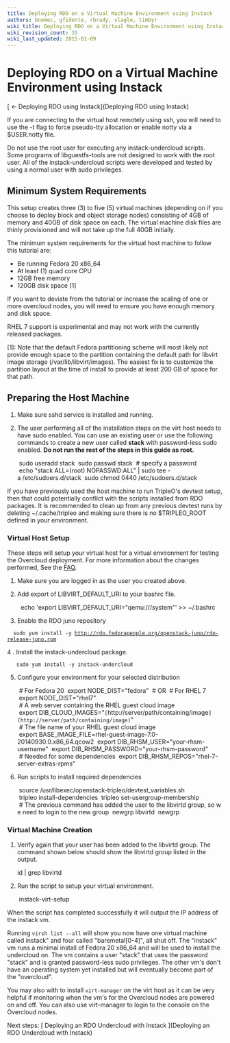 ```yaml
---
title: Deploying RDO on a Virtual Machine Environment using Instack
authors: bnemec, gfidente, rbrady, slagle, timbyr
wiki_title: Deploying RDO on a Virtual Machine Environment using Instack
wiki_revision_count: 33
wiki_last_updated: 2015-01-09
---
```


# Deploying RDO on a Virtual Machine Environment using Instack

[ ← Deploying RDO using Instack](Deploying RDO using Instack)

If you are connecting to the virtual host remotely using ssh, you will need to use the -t flag to force pseudo-tty allocation or enable notty via a $USER.notty file.

Do not use the root user for executing any instack-undercloud scripts. Some programs of libguestfs-tools are not designed to work with the root user. All of the instack-undercloud scripts were developed and tested by using a normal user with sudo privileges.

## Minimum System Requirements

This setup creates three (3) to five (5) virtual machines (depending on if you choose to deploy block and object storage nodes) consisting of 4GB of memory and 40GB of disk space on each. The virtual machine disk files are thinly provisioned and will not take up the full 40GB initially.

The minimum system requirements for the virtual host machine to follow this tutorial are:

*   Be running Fedora 20 x86_64
*   At least (1) quad core CPU
*   12GB free memory
*   120GB disk space [1]

If you want to deviate from the tutorial or increase the scaling of one or more overcloud nodes, you will need to ensure you have enough memory and disk space.

RHEL 7 support is experimental and may not work with the currently released packages.

[1]: Note that the default Fedora partitioning scheme will most likely not provide enough space to the partition containing the default path for libvirt image storage (/var/lib/libvirt/images). The easiest fix is to customize the partition layout at the time of install to provide at least 200 GB of space for that path.

## Preparing the Host Machine

1. Make sure sshd service is installed and running.

2. The user performing all of the installation steps on the virt host needs to have sudo enabled. You can use an existing user or use the following commands to create a new user called **stack** with password-less sudo enabled. **Do not run the rest of the steps in this guide as root.**

       sudo useradd stack
       sudo passwd stack  # specify a password
       echo "stack ALL=(root) NOPASSWD:ALL" | sudo tee -a /etc/sudoers.d/stack
       sudo chmod 0440 /etc/sudoers.d/stack

If you have previously used the host machine to run TripleO's devtest setup, then that could potentially conflict with the scripts installed from RDO packages. It is recommended to clean up from any previous devtest runs by deleting ~/.cache/tripleo and making sure there is no $TRIPLEO_ROOT defined in your environment.

### Virtual Host Setup

These steps will setup your virtual host for a virtual environment for testing the Overcloud deployment. For more information about the changes performed, See the [FAQ](https://openstack.redhat.com/Instack_FAQ#What_configuration_changes_does_instack-virt-setup_make_to_the_virt_host.3F).

1. Make sure you are logged in as the user you created above.

2. Add export of LIBVIRT_DEFAULT_URI to your bashrc file.

        echo 'export LIBVIRT_DEFAULT_URI="qemu:///system"' >> ~/.bashrc

3. Enable the RDO juno repository

`  sudo yum install -y `[`http://rdo.fedorapeople.org/openstack-juno/rdo-release-juno.rpm`](http://rdo.fedorapeople.org/openstack-juno/rdo-release-juno.rpm)

4 . Install the instack-undercloud package.

       sudo yum install -y instack-undercloud

5. Configure your environment for your selected distribution

       # For Fedora 20
       export NODE_DIST="fedora"
       # OR
       # For RHEL 7
       export NODE_DIST="rhel7"
       # A web server containing the RHEL guest cloud image
       export DIB_CLOUD_IMAGES="`[`http://server/path/containing/image`](http://server/path/containing/image)`"
       # The file name of your RHEL guest cloud image
       export BASE_IMAGE_FILE=rhel-guest-image-7.0-20140930.0.x86_64.qcow2
       export DIB_RHSM_USER="your-rhsm-username"
       export DIB_RHSM_PASSWORD="your-rhsm-password"
       # Needed for some dependencies
       export DIB_RHSM_REPOS="rhel-7-server-extras-rpms"

6. Run scripts to install required dependencies

       source /usr/libexec/openstack-tripleo/devtest_variables.sh
       tripleo install-dependencies
       tripleo set-usergroup-membership
       # The previous command has added the user to the libvirtd group, so we need to login to the new group
       newgrp libvirtd
       newgrp

### Virtual Machine Creation

1. Verify again that your user has been added to the libvirtd group. The command shown below should show the libvirtd group listed in the output.

      id | grep libvirtd

2. Run the script to setup your virtual environment.

       instack-virt-setup

When the script has completed successfully it will output the IP address of the instack vm.

Running `virsh list --all` will show you now have one virtual machine called instack" and four called "baremetal[0-4]", all shut off. The "instack" vm runs a minimal install of Fedora 20 x86_64 and will be used to install the undercloud on. The vm contains a user "stack" that uses the password "stack" and is granted password-less sudo privileges. The other vm's don't have an operating system yet installed but will eventually become part of the "overcloud".

You may also with to install `virt-manager` on the virt host as it can be very helpful if monitoring when the vm's for the Overcloud nodes are powered on and off. You can also use virt-manager to login to the console on the Overcloud nodes.

Next steps: [ Deploying an RDO Undercloud with Instack ](Deploying an RDO Undercloud with Instack)
